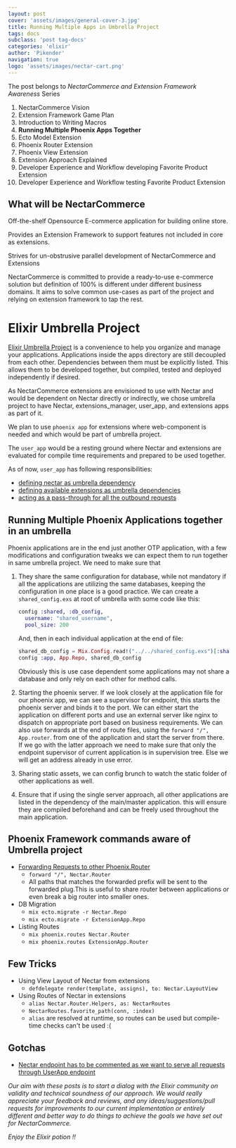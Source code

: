 ```yaml
---
layout: post
cover: 'assets/images/general-cover-3.jpg'
title: Running Multiple Apps in Umbrella Project
tags: docs
subclass: 'post tag-docs'
categories: 'elixir'
author: 'Pikender'
navigation: true
logo: 'assets/images/nectar-cart.png'
---
```


>
The post belongs to _NectarCommerce and Extension Framework Awareness_ Series
>
1. NectarCommerce Vision
1. Extension Framework Game Plan
1. Introduction to Writing Macros
1. **Running Multiple Phoenix Apps Together**
1. Ecto Model Extension
1. Phoenix Router Extension
1. Phoenix View Extension
1. Extension Approach Explained
1. Developer Experience and Workflow developing Favorite Product Extension
1. Developer Experience and Workflow testing Favorite Product Extension


## What will be NectarCommerce

>
Off-the-shelf Opensource E-commerce application for building online store.
>
Provides an Extension Framework to support features not included in core as extensions.
>
Strives for un-obstrusive parallel development of NectarCommerce and Extensions

NectarCommerce is committed to provide a ready-to-use e-commerce solution but definition of 100% is different under different business domains. It aims to solve common use-cases as part of the project and relying on extension framework to tap the rest.

# Elixir Umbrella Project

[Elixir Umbrella Project](http://elixir-lang.org/getting-started/mix-otp/dependencies-and-umbrella-apps.html#umbrella-projects
) is a convenience to help you organize and manage your applications. Applications inside the apps directory are still decoupled from each other. Dependencies between them must be explicitly listed. This allows them to be developed together, but compiled, tested and deployed independently if desired.

As NectarCommerce extensions are envisioned to use with Nectar and would be dependent on Nectar directly or indirectly, we chose umbrella project to have Nectar, extensions\_manager, user\_app, and extensions apps as part of it.

We plan to use `phoenix app` for extensions where web-component is needed and which would be part of umbrella project.

The `user_app` would be a resting ground where Nectar and extensions are evaluated for compile time requirements and prepared to be used together.

As of now, `user_app` has following responsibilities:

- [defining nectar as umbrella dependency](https://github.com/vinsol/nectarcommerce/pull/47/files#diff-cfadcd558b7d7d0fa0bb1b43ff49ba98R44)
- [defining available extensions as umbrella dependencies](https://github.com/vinsol/nectarcommerce/pull/47/files#diff-cfadcd558b7d7d0fa0bb1b43ff49ba98R45)
- [acting as a pass-through for all the outbound requests](https://github.com/vinsol/nectarcommerce/pull/47/files#diff-02eb191c0680951b40ba159f4163a7c6R21)

## Running Multiple Phoenix Applications together in an umbrella ##

Phoenix applications are in the end just another OTP application, with a few modifications and configuration tweaks we can expect them to run together in same umbrella project. We need to make sure that

1. They share the same configuration for database, while not mandatory if all the applications are utilizing the same databases, keeping the configuration in one place is a good practice. We can create a ```shared_config.exs``` at root of umbrella with some code like this:
	
	
	```elixir
	config :shared, :db_config,
	  username: "shared_username",
	  pool_size: 200
	```
	
	And, then in each individual application at the end of file:
	
	```elixir
	shared_db_config = Mix.Config.read!("../../shared_config.exs")[:shared][:db_config]
	config :app, App.Repo, shared_db_config
	```
	
	Obviously this is use case dependent some applications may not share a database and only rely on each other for method calls.

2. Starting the phoenix server. If we look closely at the application file for our phoenix app, we can see a supervisor for endpoint, this starts the phoenix server and binds it to the port. We can either start the application on different ports and use an external server like nginx to dispatch on appropriate port based on business requirements. We can also use forwards at the end of route files, using the ```forward "/", App.router```. from one of the application and start the server from there. If we go with the latter approach we need to make sure that only the endpoint supervisor of current application is in supervision tree. Else we will get an address already in use error.

3. Sharing static assets, we can config brunch to watch the static folder of other applications as well.

4. Ensure that if using the single server approach, all other applications are listed in the dependency of the main/master application. this will ensure they are compiled beforehand and can be freely used throughout the main application.

## Phoenix Framework commands aware of Umbrella project

- [Forwarding Requests to other Phoenix.Router](https://hexdocs.pm/phoenix/Phoenix.Router.html#forward/4)
    - `forward "/", Nectar.Router`
    - All paths that matches the forwarded prefix will be sent to the forwarded plug.This is useful to share router between applications or even break a big router into smaller ones.
- DB Migration
    - `mix ecto.migrate -r Nectar.Repo`
    - `mix ecto.migrate -r ExtensionApp.Repo`
- Listing Routes
    - `mix phoenix.routes Nectar.Router`
    - `mix phoenix.routes ExtensionApp.Router`

## Few Tricks

- Using View Layout of Nectar from extensions
    - `defdelegate render(template, assigns), to: Nectar.LayoutView`
- Using Routes of Nectar in extensions
    - `alias Nectar.Router.Helpers, as: NectarRoutes`
    - `NectarRoutes.favorite_path(conn, :index)`
    - `alias` are resolved at runtime, so routes can be used but compile-time checks can't be used :(

## Gotchas

- [Nectar endpoint has to be commented as we want to serve all requests through UserApp endpoint](https://github.com/vinsol/nectarcommerce/pull/47/files#diff-001ce116edeff3304fe941b84c128c5dR12)

_Our aim with these posts is to start a dialog with the Elixir community on validity and technical soundness of our approach. We would really appreciate your feedback and reviews, and any ideas/suggestions/pull requests for improvements to our current implementation or entirely different and better way to do things to achieve the goals we have set out for NectarCommerce._

_Enjoy the Elixir potion !!_
